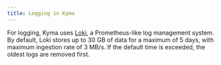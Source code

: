 ```yaml
---
title: Logging in Kyma
---
```


For logging, Kyma uses [Loki](https://github.com/grafana/loki), a Prometheus-like log management system. 
By default, Loki stores up to 30 GB of data for a maximum of 5 days, with maximum ingestion rate of 3 MB/s. If the default time is exceeded, the oldest logs are removed first.

